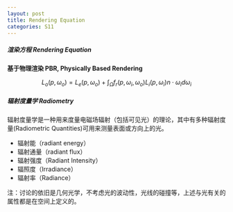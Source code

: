 ```yaml
---
layout: post
title: Rendering Equation
categories: S11
---
```


##### 渲染方程 Rendering Equation

**基于物理渲染 PBR, Physically Based Rendering**

$$ L_{o} (p,\omega_{o}) = L_{e} (p,\omega_{o}) + \int_{\Omega}^{} f_{r}(p,\omega _{i},\omega _{o}) L_{i} (p,\omega_{i})n \cdot \omega _{i}d\omega _{i} $$

##### 辐射度量学 Radiometry

辐射度量学是一种用来度量电磁场辐射（包括可见光）的理论，其中有多种辐射度量(Radiometric Quantities)可用来测量表面或方向上的光。  

- 辐射能（radiant energy）  
- 辐射通量（radiant flux）  
- 辐射强度（Radiant Intensity）  
- 辐照度（Irradiance）  
- 辐射率（Radiance）  

注：讨论的依旧是几何光学，不考虑光的波动性，光线的碰撞等，上述与光有关的属性都是在空间上定义的。